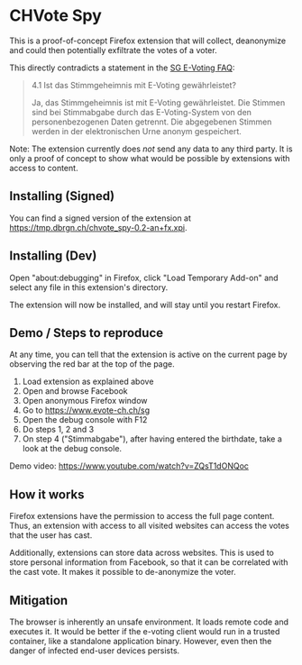 # CHVote Spy

This is a proof-of-concept Firefox extension that will collect, deanonymize and
could then potentially exfiltrate the votes of a voter.

This directly contradicts a statement in the
[SG E-Voting FAQ](https://doc.evote-ch.ch/sg/faq/de/):

> 4.1 Ist das Stimmgeheimnis mit E-Voting gewährleistet? 
>
> Ja, das Stimmgeheimnis ist mit E-Voting gewährleistet. Die Stimmen sind bei 
> Stimmabgabe durch das E-Voting-System von den personenbezogenen Daten getrennt. 
> Die abgegebenen Stimmen werden in der elektronischen Urne anonym gespeichert. 

Note: The extension currently does *not* send any data to any third party.
It is only a proof of concept to show what would be possible by extensions
with access to content.

## Installing (Signed)

You can find a signed version of the extension at https://tmp.dbrgn.ch/chvote_spy-0.2-an+fx.xpi.

## Installing (Dev)

Open "about:debugging" in Firefox, click "Load Temporary Add-on" and select any
file in this extension's directory.

The extension will now be installed, and will stay until you restart Firefox.

## Demo / Steps to reproduce

At any time, you can tell that the extension is active on the current page by
observing the red bar at the top of the page.

1. Load extension as explained above
2. Open and browse Facebook
3. Open anonymous Firefox window
4. Go to https://www.evote-ch.ch/sg
5. Open the debug console with F12
6. Do steps 1, 2 and 3
7. On step 4 ("Stimmabgabe"), after having entered the birthdate, take a look at the debug console.

Demo video: https://www.youtube.com/watch?v=ZQsT1dONQoc

## How it works

Firefox extensions have the permission to access the full page content. Thus,
an extension with access to all visited websites can access the votes that the
user has cast.

Additionally, extensions can store data across websites. This is used to store
personal information from Facebook, so that it can be correlated with the cast
vote. It makes it possible to de-anonymize the voter.

## Mitigation

The browser is inherently an unsafe environment. It loads remote code and
executes it. It would be better if the e-voting client would run in a trusted
container, like a standalone application binary. However, even then the danger
of infected end-user devices persists.
